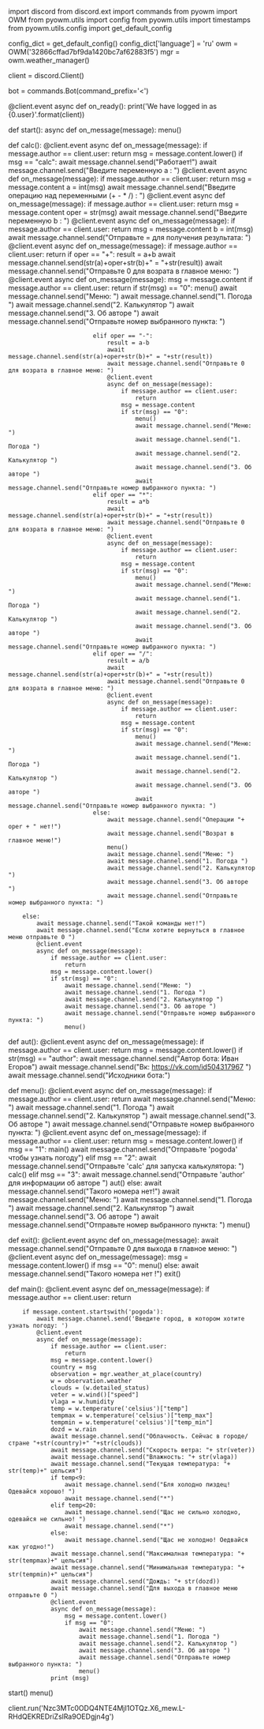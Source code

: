 import discord
from discord.ext import commands
from pyowm import OWM
from pyowm.utils import config
from pyowm.utils import timestamps
from pyowm.utils.config import get_default_config

config_dict = get_default_config()
config_dict['language'] = 'ru' 
owm = OWM('32866cffad7bf9da1420bc7af62883f5')
mgr = owm.weather_manager()


client = discord.Client()

bot = commands.Bot(command_prefix='<') 

@client.event
async def on_ready():
    print('We have logged in as {0.user}'.format(client))

def start():
	async def on_message(message):
		menu()

def calc():
	@client.event
	async def on_message(message):
		if message.author == client.user:
			return
		msg = message.content.lower()
		if msg == "calc":
			await message.channel.send("Работает!")
			await message.channel.send("Введите переменную a : ")
			@client.event
			async def on_message(message):
				if message.author == client.user:
					return
				msg = message.content
				a = int(msg)
				await message.channel.send("Введите операцию над переменными (+ - * /) : ")
				@client.event
				async def on_message(message):
					if message.author == client.user:
						return
					msg = message.content
					oper = str(msg)
					await message.channel.send("Введите переменную b : ")
					@client.event
					async def on_message(message):
						if message.author == client.user:
							return
						msg = message.content
						b = int(msg)
						await message.channel.send("Отправьте = для получения результата: ")
						@client.event
						async def on_message(message):
							if message.author == client.user:
								return
							if oper == "+":
								result = a+b
								await message.channel.send(str(a)+oper+str(b)+" = "+str(result))
								await message.channel.send("Отправьте 0 для возрата в главное меню: ")
								@client.event
								async def on_message(message):
									msg = message.content
									if message.author == client.user:
										return
									if str(msg) == "0":
										menu()
										await message.channel.send("Меню: ")
										await message.channel.send("1. Погода ")
										await message.channel.send("2. Калькулятор ")
										await message.channel.send("3. Об авторе ")
										await message.channel.send("Отправьте номер выбранного пункта: ")
									
							elif oper == "-":
								result = a-b
								await message.channel.send(str(a)+oper+str(b)+" = "+str(result))
								await message.channel.send("Отправьте 0 для возрата в главное меню: ")
								@client.event
								async def on_message(message):
									if message.author == client.user:
										return
									msg = message.content
									if str(msg) == "0":
										menu()
										await message.channel.send("Меню: ")
										await message.channel.send("1. Погода ")
										await message.channel.send("2. Калькулятор ")
										await message.channel.send("3. Об авторе ")
										await message.channel.send("Отправьте номер выбранного пункта: ")
							elif oper == "*":
								result = a*b
								await message.channel.send(str(a)+oper+str(b)+" = "+str(result))
								await message.channel.send("Отправьте 0 для возрата в главное меню: ")
								@client.event
								async def on_message(message):
									if message.author == client.user:
										return
									msg = message.content
									if str(msg) == "0":
										menu()
										await message.channel.send("Меню: ")
										await message.channel.send("1. Погода ")
										await message.channel.send("2. Калькулятор ")
										await message.channel.send("3. Об авторе ")
										await message.channel.send("Отправьте номер выбранного пункта: ")
							elif oper == "/":
								result = a/b
								await message.channel.send(str(a)+oper+str(b)+" = "+str(result))
								await message.channel.send("Отправьте 0 для возрата в главное меню: ")
								@client.event
								async def on_message(message):
									if message.author == client.user:
										return
									msg = message.content
									if str(msg) == "0":
										menu()
										await message.channel.send("Меню: ")
										await message.channel.send("1. Погода ")
										await message.channel.send("2. Калькулятор ")
										await message.channel.send("3. Об авторе ")
										await message.channel.send("Отправьте номер выбранного пункта: ")
							else:
								await message.channel.send("Операции "+ oper + " нет!")
								await message.channel.send("Возрат в главное меню!")
								menu()
								await message.channel.send("Меню: ")
								await message.channel.send("1. Погода ")
								await message.channel.send("2. Калькулятор ")
								await message.channel.send("3. Об авторе ")
								await message.channel.send("Отправьте номер выбранного пункта: ")

		else:
			await message.channel.send("Такой команды нет!")
			await message.channel.send("Если хотите вернуться в главное меню отправьте 0 ")
			@client.event
			async def on_message(message):
				if message.author == client.user:
					return
				msg = message.content.lower()
				if str(msg) == "0":
					await message.channel.send("Меню: ")
					await message.channel.send("1. Погода ")
					await message.channel.send("2. Калькулятор ")
					await message.channel.send("3. Об авторе ")
					await message.channel.send("Отправьте номер выбранного пункта: ")
					menu()

def aut():
	@client.event
	async def on_message(message):
		if message.author == client.user:
			return
		msg = message.content.lower()
		if str(msg) == "author":
			await message.channel.send("Автор бота: Иван Егоров")
			await message.channel.send("Вк: https://vk.com/id504317967 ")
			await message.channel.send("Исходники бота:")

def menu():
	@client.event
	async def on_message(message):
		if message.author == client.user:
			return
		await message.channel.send("Меню: ")
		await message.channel.send("1. Погода ")
		await message.channel.send("2. Калькулятор ")
		await message.channel.send("3. Об авторе ")
		await message.channel.send("Отправьте номер выбранного пункта: ")
	@client.event
	async def on_message(message):
		if message.author == client.user:
			return
		msg = message.content.lower()
		if msg == "1":
			main()
			await message.channel.send("Отправьте 'pogoda' чтобы узнать погоду")
		elif msg == "2":
			await message.channel.send("Отправьте 'calc' для запуска калькулятора: ")
			calc()
		elif msg == "3":
			await message.channel.send("Отправьте 'author' для информации об авторе ")
			aut()
		else:
			await message.channel.send("Такого номера нет!")
			await message.channel.send("Меню: ")
			await message.channel.send("1. Погода ")
			await message.channel.send("2. Калькулятор ")
			await message.channel.send("3. Об авторе ")
			await message.channel.send("Отправьте номер выбранного пункта: ")
			menu()

def exit():
	@client.event
	async def on_message(message):
		await message.channel.send("Отправьте 0 для выхода в главное меню: ")
		@client.event
		async def on_message(message):
			msg = message.content.lower()
			if msg == "0":
				menu()
			else:
				await message.channel.send("Такого номера нет !")
				exit()


def main():
	@client.event
	async def on_message(message):
	    if message.author == client.user:
	        return

	    if message.content.startswith('pogoda'):
	    	await message.channel.send('Введите город, в котором хотите узнать погоду: ')
	    	@client.event
	    	async def on_message(message):
	    		if message.author == client.user:
	    			return
	    		msg = message.content.lower()
	    		country = msg
	    		observation = mgr.weather_at_place(country)
	    		w = observation.weather
	    		clouds = (w.detailed_status)
	    		veter = w.wind()["speed"]
	    		vlaga = w.humidity
	    		temp = w.temperature('celsius')["temp"]
	    		tempmax = w.temperature('celsius')["temp_max"]
	    		tempmin = w.temperature('celsius')["temp_min"]
	    		dozd = w.rain
	    		await message.channel.send("Облачность. Сейчас в городе/стране "+str(country)+" "+str(clouds))
	    		await message.channel.send("Скорость ветра: "+ str(veter))
	    		await message.channel.send("Влажность: "+ str(vlaga))
	    		await message.channel.send("Текущая температура: "+ str(temp)+" цельсия")
	    		if temp<9:
	    			await message.channel.send("Бля холодно пиздец! Одевайся хорошо! ")
	    			await message.channel.send("*")
	    		elif temp<20:
	    			await message.channel.send("Щас не сильно холодно, одевайся не сильно! ")
	    			await message.channel.send("*")
	    		else:
	    			await message.channel.send("Щас не холодно! Оедвайся как угодно!")
	    		await message.channel.send("Максималная температура: "+ str(tempmax)+" цельсия")
	    		await message.channel.send("Минимальная температура: "+ str(tempmin)+" цельсия")
	    		await message.channel.send("Дождь: "+ str(dozd))
	    		await message.channel.send("Для выхода в главное меню отправьте 0 ")
	    		@client.event
	    		async def on_message(message):
	    			msg = message.content.lower()
	    			if msg == "0":
	    				await message.channel.send("Меню: ")
	    				await message.channel.send("1. Погода ")
	    				await message.channel.send("2. Калькулятор ")
	    				await message.channel.send("3. Об авторе ")
	    				await message.channel.send("Отправьте номер выбранного пункта: ")
	    				menu()
	    		print (msg)
start()
menu()


client.run('Nzc3MTc0ODQ4NTE4MjI1OTQz.X6_mew.L-RHdQEKREDriZslRa9OEDgjn4g')
